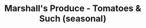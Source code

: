 ---
title: "Marshall's Produce - Tomatoes & Such (seasonal)"
url: /apex/marshalls-produce-tomatoes-und-such-seasonal/
shop: Hofladen
---